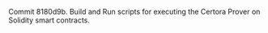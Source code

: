 Commit 8180d9b.                    Build and Run scripts for executing the Certora Prover on Solidity smart contracts.